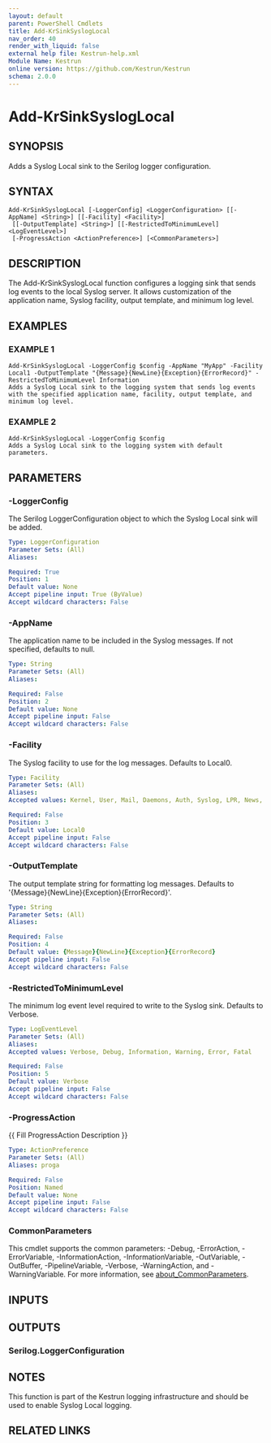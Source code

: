 ```yaml
---
layout: default
parent: PowerShell Cmdlets
title: Add-KrSinkSyslogLocal
nav_order: 40
render_with_liquid: false
external help file: Kestrun-help.xml
Module Name: Kestrun
online version: https://github.com/Kestrun/Kestrun
schema: 2.0.0
---
```


# Add-KrSinkSyslogLocal

## SYNOPSIS
Adds a Syslog Local sink to the Serilog logger configuration.

## SYNTAX

```
Add-KrSinkSyslogLocal [-LoggerConfig] <LoggerConfiguration> [[-AppName] <String>] [[-Facility] <Facility>]
 [[-OutputTemplate] <String>] [[-RestrictedToMinimumLevel] <LogEventLevel>]
 [-ProgressAction <ActionPreference>] [<CommonParameters>]
```

## DESCRIPTION
The Add-KrSinkSyslogLocal function configures a logging sink that sends log events to the local Syslog server.
It allows customization of the application name, Syslog facility, output template, and minimum log level.

## EXAMPLES

### EXAMPLE 1
```
Add-KrSinkSyslogLocal -LoggerConfig $config -AppName "MyApp" -Facility Local1 -OutputTemplate "{Message}{NewLine}{Exception}{ErrorRecord}" -RestrictedToMinimumLevel Information
Adds a Syslog Local sink to the logging system that sends log events with the specified application name, facility, output template, and minimum log level.
```

### EXAMPLE 2
```
Add-KrSinkSyslogLocal -LoggerConfig $config
Adds a Syslog Local sink to the logging system with default parameters.
```

## PARAMETERS

### -LoggerConfig
The Serilog LoggerConfiguration object to which the Syslog Local sink will be added.

```yaml
Type: LoggerConfiguration
Parameter Sets: (All)
Aliases:

Required: True
Position: 1
Default value: None
Accept pipeline input: True (ByValue)
Accept wildcard characters: False
```

### -AppName
The application name to be included in the Syslog messages.
If not specified, defaults to null.

```yaml
Type: String
Parameter Sets: (All)
Aliases:

Required: False
Position: 2
Default value: None
Accept pipeline input: False
Accept wildcard characters: False
```

### -Facility
The Syslog facility to use for the log messages.
Defaults to Local0.

```yaml
Type: Facility
Parameter Sets: (All)
Aliases:
Accepted values: Kernel, User, Mail, Daemons, Auth, Syslog, LPR, News, UUCP, Cron, Auth2, FTP, NTP, LogAudit, LogAlert, Cron2, Local0, Local1, Local2, Local3, Local4, Local5, Local6, Local7

Required: False
Position: 3
Default value: Local0
Accept pipeline input: False
Accept wildcard characters: False
```

### -OutputTemplate
The output template string for formatting log messages.
Defaults to '{Message}{NewLine}{Exception}{ErrorRecord}'.

```yaml
Type: String
Parameter Sets: (All)
Aliases:

Required: False
Position: 4
Default value: {Message}{NewLine}{Exception}{ErrorRecord}
Accept pipeline input: False
Accept wildcard characters: False
```

### -RestrictedToMinimumLevel
The minimum log event level required to write to the Syslog sink.
Defaults to Verbose.

```yaml
Type: LogEventLevel
Parameter Sets: (All)
Aliases:
Accepted values: Verbose, Debug, Information, Warning, Error, Fatal

Required: False
Position: 5
Default value: Verbose
Accept pipeline input: False
Accept wildcard characters: False
```

### -ProgressAction
{{ Fill ProgressAction Description }}

```yaml
Type: ActionPreference
Parameter Sets: (All)
Aliases: proga

Required: False
Position: Named
Default value: None
Accept pipeline input: False
Accept wildcard characters: False
```

### CommonParameters
This cmdlet supports the common parameters: -Debug, -ErrorAction, -ErrorVariable, -InformationAction, -InformationVariable, -OutVariable, -OutBuffer, -PipelineVariable, -Verbose, -WarningAction, and -WarningVariable. For more information, see [about_CommonParameters](http://go.microsoft.com/fwlink/?LinkID=113216).

## INPUTS

## OUTPUTS

### Serilog.LoggerConfiguration
## NOTES
This function is part of the Kestrun logging infrastructure and should be used to enable Syslog Local logging.

## RELATED LINKS

